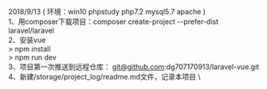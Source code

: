 2018/9/13
    (  环境：win10    phpstudy      php7.2     mysql5.7    apache  )           \
    1、用composer下载项目：composer create-project --prefer-dist laravel/laravel     \
    2、安装vue                 \
           > npm install       \
           > npm run dev        \
    3、项目第一次推送到远程仓库： git@github.com:dg707170913/laravel-vue.git        \
    4、新建/storage/project_log/readme.md文件，记录本项目            \
    